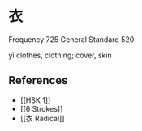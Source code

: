 # 衣
Frequency 725
General Standard 520

yī
clothes, clothing; cover, skin

## References
- [[HSK 1]]
- [[6 Strokes]]
- [[衣 Radical]]